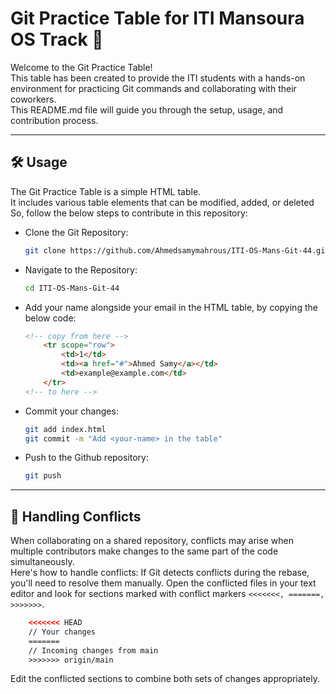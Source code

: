 # Git Practice Table for ITI Mansoura OS Track 🎈
Welcome to the Git Practice Table!\
This table has been created to provide the ITI students with a hands-on environment for practicing Git commands and collaborating with their coworkers.\
This README.md file will guide you through the setup, usage, and contribution process.
***
## 🛠️ Usage
The Git Practice Table is a simple HTML table.\
It includes various table elements that can be modified, added, or deleted\
So, follow the below steps to contribute in this repository:
- Clone the Git Repository:
    ```bash
    git clone https://github.com/Ahmedsamymahrous/ITI-OS-Mans-Git-44.git
    ```
- Navigate to the Repository:
    ```bash
    cd ITI-OS-Mans-Git-44
    ```
- Add your name alongside your email in the HTML table, by copying the below code:
    ```html
    <!-- copy from here -->
        <tr scope="row">
            <td>1</td>
            <td><a href="#">Ahmed Samy</a></td>
            <td>example@example.com</td>
        </tr>
    <!-- to here -->
    ```

- Commit your changes:
    ```bash
    git add index.html
    git commit -m "Add <your-name> in the table"
    ```
- Push to the Github repository:
    ```bash
    git push
    ```
***

## 🤝 Handling Conflicts
When collaborating on a shared repository, conflicts may arise when multiple contributors make changes to the same part of the code simultaneously.\
Here's how to handle conflicts:
If Git detects conflicts during the rebase, you'll need to resolve them manually. Open the conflicted files in your text editor and look for sections marked with conflict markers ```<<<<<<<, =======, >>>>>>>```.

```html
    <<<<<<< HEAD
    // Your changes
    =======
    // Incoming changes from main
    >>>>>>> origin/main
```
Edit the conflicted sections to combine both sets of changes appropriately.
